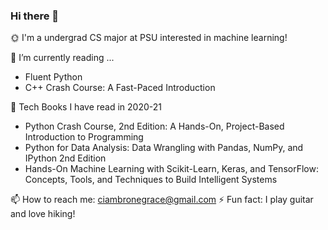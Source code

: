 ### Hi there 👋

 🌞 I'm a undergrad CS major at PSU interested in machine learning!

🔭 I’m currently reading ...
-   Fluent Python
-   C++ Crash Course: A Fast-Paced Introduction

🌱 Tech Books I have read in 2020-21
-   Python Crash Course, 2nd Edition: A Hands-On, Project-Based Introduction to Programming
-   Python for Data Analysis: Data Wrangling with Pandas, NumPy, and IPython 2nd Edition
-   Hands-On Machine Learning with Scikit-Learn, Keras, and TensorFlow: Concepts, Tools, and Techniques to Build Intelligent Systems

📫 How to reach me: ciambronegrace@gmail.com
⚡ Fun fact: I play guitar and love hiking!

